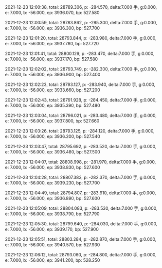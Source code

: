 2021-12-23 12:00:38, total: 28789.306, p: -284.570, delta:7.000 手, g:0.000, e: 7.000, b: -56.000, ep: 3936.070, bp: 527.580

2021-12-23 12:00:59, total: 28783.862, p: -285.300, delta:7.000 手, g:0.000, e: 7.000, b: -56.000, ep: 3936.300, bp: 527.700

2021-12-23 12:01:20, total: 28793.844, p: -283.980, delta:7.000 手, g:0.000, e: 7.000, b: -56.000, ep: 3937.780, bp: 527.720

2021-12-23 12:01:41, total: 28800.129, p: -283.470, delta:7.000 手, g:0.000, e: 7.000, b: -56.000, ep: 3937.170, bp: 527.580

2021-12-23 12:02:02, total: 28793.749, p: -282.300, delta:7.000 手, g:0.000, e: 7.000, b: -56.000, ep: 3936.900, bp: 527.400

2021-12-23 12:02:23, total: 28793.127, p: -283.940, delta:7.000 手, g:0.000, e: 7.000, b: -56.000, ep: 3933.660, bp: 527.200

2021-12-23 12:02:43, total: 28791.928, p: -284.450, delta:7.000 手, g:0.000, e: 7.000, b: -56.000, ep: 3935.390, bp: 527.480

2021-12-23 12:03:04, total: 28796.021, p: -283.480, delta:7.000 手, g:0.000, e: 7.000, b: -56.000, ep: 3937.800, bp: 527.660

2021-12-23 12:03:26, total: 28793.125, p: -284.120, delta:7.000 手, g:0.000, e: 7.000, b: -56.000, ep: 3936.200, bp: 527.540

2021-12-23 12:03:47, total: 28795.692, p: -283.520, delta:7.000 手, g:0.000, e: 7.000, b: -56.000, ep: 3936.480, bp: 527.500

2021-12-23 12:04:07, total: 28808.998, p: -281.970, delta:7.000 手, g:0.000, e: 7.000, b: -56.000, ep: 3938.830, bp: 527.600

2021-12-23 12:04:28, total: 28807.383, p: -282.370, delta:7.000 手, g:0.000, e: 7.000, b: -56.000, ep: 3939.230, bp: 527.700

2021-12-23 12:04:49, total: 28794.807, p: -283.910, delta:7.000 手, g:0.000, e: 7.000, b: -56.000, ep: 3936.890, bp: 527.600

2021-12-23 12:05:09, total: 28804.083, p: -283.530, delta:7.000 手, g:0.000, e: 7.000, b: -56.000, ep: 3938.790, bp: 527.790

2021-12-23 12:05:30, total: 28799.640, p: -284.030, delta:7.000 手, g:0.000, e: 7.000, b: -56.000, ep: 3939.170, bp: 527.900

2021-12-23 12:05:51, total: 28803.284, p: -282.870, delta:7.000 手, g:0.000, e: 7.000, b: -56.000, ep: 3940.570, bp: 527.930

2021-12-23 12:06:12, total: 28793.060, p: -284.800, delta:7.000 手, g:0.000, e: 7.000, b: -56.000, ep: 3941.200, bp: 528.250